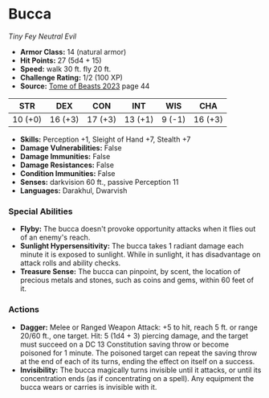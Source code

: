 # Bucca

*Tiny* *Fey* *Neutral Evil*

- **Armor Class:** 14 (natural armor)
- **Hit Points:** 27 (5d4 + 15)
- **Speed:** walk 30 ft. fly 20 ft.
- **Challenge Rating:** 1/2 (100 XP)
- **Source:** [Tome of Beasts 2023](https://koboldpress.com/kpstore/product/tome-of-beasts-1-2023-edition/) page 44

| STR | DEX | CON | INT | WIS | CHA |
| --- | --- | --- | --- | --- | --- |
| 10 (+0) | 16 (+3) | 17 (+3) | 13 (+1) | 9 (-1) | 16 (+3) |

- **Skills:** Perception +1, Sleight of Hand +7, Stealth +7
- **Damage Vulnerabilities:** False
- **Damage Immunities:** False
- **Damage Resistances:** False
- **Condition Immunities:** False
- **Senses:** darkvision 60 ft., passive Perception 11
- **Languages:** Darakhul, Dwarvish

### Special Abilities

- **Flyby:** The bucca doesn't provoke opportunity attacks when it flies out of an enemy's reach.
- **Sunlight Hypersensitivity:** The bucca takes 1 radiant damage each minute it is exposed to sunlight. While in sunlight, it has disadvantage on attack rolls and ability checks.
- **Treasure Sense:** The bucca can pinpoint, by scent, the location of precious metals and stones, such as coins and gems, within 60 feet of it.

### Actions

- **Dagger:** Melee or Ranged Weapon Attack: +5 to hit, reach 5 ft. or range 20/60 ft., one target. Hit: 5 (1d4 + 3) piercing damage, and the target must succeed on a DC 13 Constitution saving throw or become poisoned for 1 minute. The poisoned target can repeat the saving throw at the end of each of its turns, ending the effect on itself on a success.
- **Invisibility:** The bucca magically turns invisible until it attacks, or until its concentration ends (as if concentrating on a spell). Any equipment the bucca wears or carries is invisible with it.
